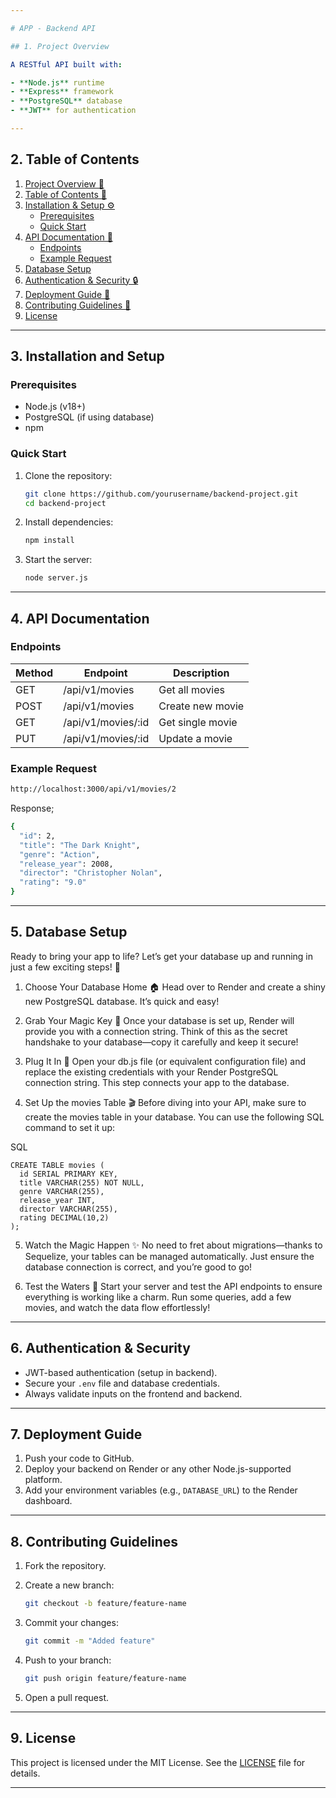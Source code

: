 ```yaml
---

# APP - Backend API

## 1. Project Overview

A RESTful API built with:

- **Node.js** runtime
- **Express** framework
- **PostgreSQL** database
- **JWT** for authentication

---
```


## 2. Table of Contents

1. [Project Overview 🚀](#1-project-overview-🚀)
2. [Table of Contents 📑](#2-table-of-contents)
3. [Installation & Setup ⚙️](#3-installation-and-setup)
   - [Prerequisites](#prerequisites)
   - [Quick Start](#quick-start)
4. [API Documentation 📖](#4-api-documentation)
   - [Endpoints](#endpoints)
   - [Example Request](#example-request)
5. [Database Setup](#5-database-setup)
6. [Authentication & Security 🔒](#6-authentication--security)
7. [Deployment Guide 🚀](#7-deployment-guide)
8. [Contributing Guidelines 🤝](#8-contributing-guidelines)
9. [License](#9-license)

---

## 3. Installation and Setup

### Prerequisites

- Node.js (v18+)
- PostgreSQL (if using database)
- npm

### Quick Start

1. Clone the repository:

   ```bash
   git clone https://github.com/yourusername/backend-project.git
   cd backend-project
   ```

2. Install dependencies:

   ```bash
   npm install
   ```

3. Start the server:

   ```bash
   node server.js
   ```

---

## 4. API Documentation

### Endpoints

| Method | Endpoint           | Description      |
| ------ | ------------------ | ---------------- |
| GET    | /api/v1/movies     | Get all movies   |
| POST   | /api/v1/movies     | Create new movie |
| GET    | /api/v1/movies/:id | Get single movie |
| PUT    | /api/v1/movies/:id | Update a movie   |

### Example Request
```bash
http://localhost:3000/api/v1/movies/2
```
Response;
```bash
{
  "id": 2,
  "title": "The Dark Knight",
  "genre": "Action",
  "release_year": 2008,
  "director": "Christopher Nolan",
  "rating": "9.0"
}
```

---

## 5. Database Setup
Ready to bring your app to life? Let’s get your database up and running in just a few exciting steps! 🚀

1. Choose Your Database Home 🏠
Head over to Render and create a shiny new PostgreSQL database. It’s quick and easy!

2. Grab Your Magic Key 🔑
Once your database is set up, Render will provide you with a connection string. Think of this as the secret handshake to your database—copy it carefully and keep it secure!

3. Plug It In 🔌
Open your db.js file (or equivalent configuration file) and replace the existing credentials with your Render PostgreSQL connection string. This step connects your app to the database.

4. Set Up the movies Table 🎬
Before diving into your API, make sure to create the movies table in your database. You can use the following SQL command to set it up:

SQL
```
CREATE TABLE movies (
  id SERIAL PRIMARY KEY,
  title VARCHAR(255) NOT NULL,
  genre VARCHAR(255),
  release_year INT,
  director VARCHAR(255),
  rating DECIMAL(10,2)
);
```
5. Watch the Magic Happen ✨
No need to fret about migrations—thanks to Sequelize, your tables can be managed automatically. Just ensure the database connection is correct, and you’re good to go!

6. Test the Waters 🌊
Start your server and test the API endpoints to ensure everything is working like a charm. Run some queries, add a few movies, and watch the data flow effortlessly!

---

## 6. Authentication & Security

- JWT-based authentication (setup in backend).
- Secure your `.env` file and database credentials.
- Always validate inputs on the frontend and backend.

---

## 7. Deployment Guide

1. Push your code to GitHub.
2. Deploy your backend on Render or any other Node.js-supported platform.
3. Add your environment variables (e.g., `DATABASE_URL`) to the Render dashboard.

---

## 8. Contributing Guidelines

1. Fork the repository.
2. Create a new branch:

   ```bash
   git checkout -b feature/feature-name
   ```

3. Commit your changes:

   ```bash
   git commit -m "Added feature"
   ```

4. Push to your branch:

   ```bash
   git push origin feature/feature-name
   ```

5. Open a pull request.

---

## 9. License

This project is licensed under the MIT License. See the [LICENSE](LICENSE) file for details.

---
